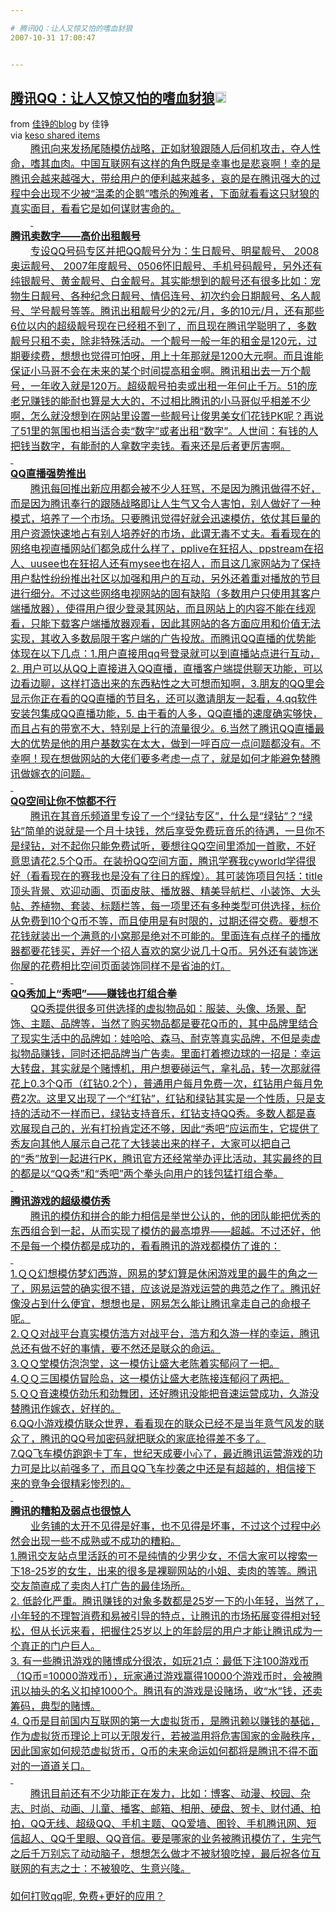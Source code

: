 ```yaml
---

# 腾讯QQ：让人又惊又怕的嗜血豺狼
2007-10-31 17:00:47


---
```



<h2 class="entry-title"><a target=_blank class="entry-title-link" target="_blank" href="http://wujiazheng1983.blog.techweb.com.cn/archives/2007/20071030141542.shtml">腾讯QQ：让人又惊又怕的嗜血豺狼<img src="http://www.google.com/reader/ui/2412528845-go-to.gif" class="entry-title-go-to" alt="" height="18" width="18"></a></h2><div class="entry-author"><span class="entry-source-title-parent">from <a target=_blank href="http://www.google.com/reader/view/feed/http%3A%2F%2Fwujiazheng1983.blog.techweb.com.cn%2Frss2.Xml" class="entry-source-title" target="_blank">佳铮的blog</a></span> by <span class="entry-author-name">佳铮</span><div class="entry-via">via <a target=_blank class="entry-via-link link" target="_blank" href="http://www.google.com/reader/view/user/09166964415516033892/state/com.google/broadcast">keso shared items</a></div></div><div class="entry-body"><div id=""><ins class="item-body"><div><p style="margin: 0cm 0cm 0pt; text-indent: 24pt;"><span style="font-size: 12pt;">腾讯向来发扬尾随模仿战略，正如豺狼跟随人后伺机攻击，夺人性命，嗜其血肉。中国互联网有这样的角色既是幸事也是悲哀啊！幸的是腾讯会越来越强大，带给用户的便利越来越多，哀的是在腾讯强大的过程中会出现不少被“温柔的企鹅”嗜杀的殉难者，下面就看看这只豺狼的真实面目，看看它是如何谋财害命的。</span></p>
<p style="margin: 0cm 0cm 0pt; text-indent: 24pt;"><span lang="EN-US"><span style="font-size: 12pt;">&nbsp;</span></span></p>
<p style="margin: 0cm 0cm 0pt;"><span style="font-size: 12pt;"><strong>腾讯卖数字——高价出租靓号</strong></span></p>
<p style="margin: 0cm 0cm 0pt; text-indent: 24pt;"><span style="font-size: 12pt;"><span>专设</span><span lang="EN-US">QQ</span><span>号码专区并把</span><span lang="EN-US">QQ</span><span>靓号分为：生日靓号、</span><span></span><span>明星靓号、</span><span lang="EN-US"> 2008</span><span>奥运靓号、</span><span lang="EN-US"> 2007</span><span>年度靓号、</span><span lang="EN-US">0506</span><span>怀旧靓号、手机号码靓号，另外还有纯银靓号、黄金靓号</span><span></span><span>、白金靓号。其实能想到的靓号还有很多比如：宠物生日靓号、各种纪念日靓号、情侣连号、初次约会日期靓号、名人靓号、学号靓号等等。腾讯出租靓号少的</span><span lang="EN-US">2</span><span>元</span><span lang="EN-US">/</span><span>月，多的</span><span lang="EN-US">10</span><span>元</span><span lang="EN-US">/</span><span>月，还有那些</span><span lang="EN-US">6</span><span>位以内的超级靓号现在已经租不到了，而且现在腾讯学聪明了，多数靓号只租不卖，除非特殊活动。一个靓号一般一年的租金是</span><span lang="EN-US">120</span><span>元，过期要续费，想想也觉得可怕呀，用上十年那就是</span><span lang="EN-US">1200</span><span>大元啊。而且谁能保证小马哥不会在未来的某个时间提高租金啊。腾讯租出去一万个靓号，一年收入就是</span><span lang="EN-US">120</span><span>万。超级靓号拍卖或出租一年何止千万。</span><span lang="EN-US">51</span><span>的庞老兄赚钱的能耐也算是大大的，不过相比腾讯的小马哥似乎相差不少啊，怎么就没想到在网站里设置一些靓号让俊男美女们花钱</span><span lang="EN-US">PK</span><span>呢？再说了</span><span lang="EN-US">51</span><span>里的氛围也相当适合卖“数字”或者出租“数字”。人世间：有钱的人把钱当数字，有能耐的人拿数字卖钱。看来还是后者更厉害啊。</span></span></p>
<p style="margin: 0cm 0cm 0pt;"><span lang="EN-US"><span style="font-size: 12pt;">&nbsp;</span></span></p>
<p style="margin: 0cm 0cm 0pt;"><span style="font-size: 12pt;"><strong><span lang="EN-US">QQ</span><span>直播强势推出</span></strong></span></p>
<p style="margin: 0cm 0cm 0pt; text-indent: 24pt;"><span style="font-size: 12pt;"><span>腾讯每回推出新应用都会被不少人狂骂，不是因为腾讯做得不好，而是因为腾讯奉行的跟随战略即让人生气又令人害怕，别人做好了一种模式，培养了一个市场。只要腾讯觉得好就会迅速模仿，依仗其巨量的用户资源快速地占有别人培养好的市场，此谓无毒不丈夫。看看现在的网络电视直播网站们都急成什么样了，</span><span lang="EN-US">pplive</span><span>在狂招人、</span><span lang="EN-US">ppstream</span><span>在招人、</span><span lang="EN-US">uusee</span><span>也在狂招人还有</span><span lang="EN-US">mysee</span><span>也在招人，而且这几家网站为了保持用户黏性纷纷推出社区以加强和用户的互动，另外还着重对播放的节目进行细分。不过这些网络电视网站的固有缺陷（多数用户只使用其客户端播放器），使得用户很少登录其网站，而且网站上的内容不能在线观看，只能下载客户端播放器观看，因此其网站的各方面应用和价值无法实现，其收入多数局限于客户端的广告投放。而腾讯</span><span lang="EN-US">QQ</span><span>直播的优势能体现在以下几点：</span><span lang="EN-US">1.</span><span>用户直接用</span><span lang="EN-US">qq</span><span>号登录就可以到直播站点进行互动，</span><span lang="EN-US">2. </span><span>用户可以从</span><span lang="EN-US">QQ</span><span>上直接进入</span><span lang="EN-US">QQ</span><span>直播，直播客户端提供聊天功能，可以边看边聊，这样打造出来的东西粘性之大可想而知啊，</span><span lang="EN-US">3.</span><span>朋友的</span><span lang="EN-US">QQ</span><span>里会显示你正在看的</span><span lang="EN-US">QQ</span><span>直播的节目名，还可以邀请朋友一起看，</span><span lang="EN-US">4.qq</span><span>软件安装包集成</span><span lang="EN-US">QQ</span><span>直播功能，</span><span lang="EN-US">5. </span><span>由于看的人多，</span><span lang="EN-US">QQ</span><span>直播的速度确实够快，而且占有的带宽不大，特别是上行的流量很少。</span><span lang="EN-US">6.</span><span>当然了腾讯</span><span lang="EN-US">QQ</span><span>直播最大的优势是他的用户基数实在太大，做到一呼百应一点问题都没有。不幸啊！现在想做网站的大佬们要多考虑一点了，就是如何才能避免替腾讯做嫁衣的问题。</span></span></p>
<p style="margin: 0cm 0cm 0pt;"><span lang="EN-US"><span style="font-size: 12pt;">&nbsp;</span></span></p>
<p style="margin: 0cm 0cm 0pt;"><span style="font-size: 12pt;"><strong><span lang="EN-US">QQ</span><span>空间让你不惊都不行</span></strong></span></p>
<p style="margin: 0cm 0cm 0pt; text-indent: 24pt;"><span style="font-size: 12pt;"><span>腾讯在其音乐频道里专设了一个“绿钻专区”，什么是“绿钻”？“绿钻”简单的说就是一个月十块钱，然后享受免费玩音乐的待遇，一旦你不是绿钻，对不起你只能免费试听，要想往</span><span lang="EN-US">QQ</span><span>空间里添加一首歌，不好意思请花</span><span lang="EN-US">2.5</span><span>个</span><span lang="EN-US">Q</span><span>币。</span><span></span><span>在装扮</span><span lang="EN-US">QQ</span><span>空间方面，腾讯学赛我</span><span lang="EN-US">cyworld</span><span>学得很好（看看现在的赛我也是没有了往日的辉煌）。其可装饰项目包括：</span><span lang="EN-US">title</span><span>顶头背景、欢迎动画、页面皮肤、播放器、精美导航栏、小装饰、大头帖、养植物、套装、标题栏等，每一项里还有多种类型可供选择，标价从免费到</span><span lang="EN-US">10</span><span>个</span><span lang="EN-US">Q</span><span>币不等，而且使用是有时限的，过期还得交费。要想不花钱就装出一个满意的小窝那是绝对不可能的。里面连有点样子的播放器都要花钱买，弄好一个招人喜欢的窝少说几十</span><span lang="EN-US">Q</span><span>币。另外还有装饰迷你屋的花费相比空间页面装饰同样不是省油的灯。</span></span></p>
<p style="margin: 0cm 0cm 0pt;"><span lang="EN-US"><span style="font-size: 12pt;">&nbsp;</span></span></p>
<p style="margin: 0cm 0cm 0pt;"><span style="font-size: 12pt;"><strong><span lang="EN-US">QQ</span><span>秀加上“秀吧”——赚钱也打组合拳</span></strong></span></p>
<p style="margin: 0cm 0cm 0pt; text-indent: 24pt;"><span style="font-size: 12pt;"><span lang="EN-US">QQ</span><span>秀提供很多可供选择的虚拟物品如：服装、头像、场景、配饰、主题、品牌等，当然了购买物品都是要花</span><span lang="EN-US">Q</span><span>币的，其中品牌里结合了现实生活中的品牌如：娃哈哈、森马、耐克等真实品牌，不但是卖虚拟物品赚钱，同时还把品牌当广告卖。里面打着擦边球的一招是：幸运大转盘，其实就是个赌博机，用户想要碰运气，拿礼品，转一次那就得花上</span><span lang="EN-US">0.3</span><span>个</span><span lang="EN-US">Q</span><span>币（红钻</span><span lang="EN-US">0.2</span><span>个），普通用户每月免费一次，红钻用户每月免费</span><span lang="EN-US">2</span><span>次。这里又出现了一个“红钻”，红钻和绿钻其实是一个性质，只是支持的活动不一样而已，绿钻支持音乐，红钻支持</span><span lang="EN-US">QQ</span><span>秀。多数人都是喜欢展现自己的，光有打扮肯定还不够，因此“秀吧”应运而生，它提供了秀友向其他人展示自己花了大钱装出来的样子，大家可以把自己的“秀”放到一起进行</span><span lang="EN-US">PK</span><span>，腾讯官方还经常举办评比活动，其实最终的目的都是以“</span><span lang="EN-US">QQ</span><span>秀”和“秀吧”两个拳头向用户的钱包猛打组合拳。</span></span></p>
<p style="margin: 0cm 0cm 0pt;"><span lang="EN-US"><span style="font-size: 12pt;">&nbsp;</span></span></p>
<p style="margin: 0cm 0cm 0pt;"><span style="font-size: 12pt;"><strong>腾讯游戏的超级模仿秀</strong></span></p>
<p style="margin: 0cm 0cm 0pt; text-indent: 24pt;"><span style="font-size: 12pt;">腾讯的模仿和拼合的能力相信是举世公认的，他的团队能把优秀的东西组合到一起，从而实现了模仿的最高境界——超越。不过还好，他不是每一个模仿都是成功的，看看腾讯的游戏都模仿了谁的：</span></p>
<p style="margin: 0cm 0cm 0pt;"><span lang="EN-US"><span style="font-size: 12pt;">&nbsp;</span></span></p>
<p style="margin: 0cm 0cm 0pt;"><span style="font-size: 12pt;"><span lang="EN-US">1.</span><span>ＱＱ幻想模仿梦幻西游，网易的梦幻算是休闲游戏里的最牛的角之一了，网易运营的确实很不错，应该说是游戏运营的典范之作了。腾讯好像没占到什么便宜，想想也是，网易怎么能让腾讯拿走自己的命根子呢。</span></span></p>
<p style="margin: 0cm 0cm 0pt;"><span style="font-size: 12pt;"><span lang="EN-US">2.</span><span>ＱＱ对战平台真实模仿浩方对战平台，浩方和久游一样的幸运，腾讯总还有做不好的事情，要不然还是联众的命运。</span></span></p>
<p style="margin: 0cm 0cm 0pt;"><span style="font-size: 12pt;"><span lang="EN-US">3.</span><span>ＱＱ堂模仿泡泡堂</span><span></span><span>，这一模仿让盛大老陈着实郁闷了一把。</span></span></p>
<p style="margin: 0cm 0cm 0pt;"><span style="font-size: 12pt;"><span lang="EN-US">4.</span><span>ＱＱ三国模仿冒险岛</span><span></span><span>，这一模仿让盛大老陈接连郁闷了两把。</span></span></p>
<p style="margin: 0cm 0cm 0pt;"><span style="font-size: 12pt;"><span lang="EN-US">5.</span><span>ＱＱ音速模仿劲乐和劲舞团</span><span></span><span>，还好腾讯没能把音速运营成功，久游没替腾讯作嫁衣，好样的。</span></span></p>
<p style="margin: 0cm 0cm 0pt;"><span style="font-size: 12pt;"><span lang="EN-US">6.QQ</span><span>小游戏模仿联众世界，看看现在的联众已经不是当年意气风发的联众了，腾讯的</span><span lang="EN-US">QQ</span><span>号加密码就把联众的家底抢得差不多了。</span></span></p>
<p style="margin: 0cm 0cm 0pt;"><span style="font-size: 12pt;"><span lang="EN-US">7.QQ</span><span>飞车模仿跑跑卡丁车，世纪天成要小心了，最近腾讯运营游戏的功力可是比以前强多了，而且</span><span lang="EN-US">QQ</span><span>飞车抄袭之中还是有超越的，相信接下来的竞争会很精彩惨烈的。</span></span></p>
<p style="margin: 0cm 0cm 0pt;"><span lang="EN-US"><span style="font-size: 12pt;">&nbsp;</span></span></p>
<p style="margin: 0cm 0cm 0pt;"><span style="font-size: 12pt;"><strong>腾讯的糟粕及弱点也很惊人</strong></span></p>
<p style="margin: 0cm 0cm 0pt; text-indent: 24pt;"><span style="font-size: 12pt;">业务铺的太开不见得是好事，也不见得是坏事，不过这个过程中必然会出现一些不成熟或不成功的糟粕。</span></p>
<p style="margin: 0cm 0cm 0pt;"><span style="font-size: 12pt;"><span lang="EN-US">1.</span><span>腾讯交友站点里活跃的可不是纯情的少男少女，不信大家可以搜索一下</span><span lang="EN-US">18-25</span><span>岁的女生，出来的很多是裸聊网站的小姐、卖肉的等等。腾讯交友简直成了卖肉人打广告的最佳场所。</span></span></p>
<p style="margin: 0cm 0cm 0pt;"><span style="font-size: 12pt;"><span lang="EN-US">2. </span><span>低龄化严重。腾讯赚钱的对象多数都是</span><span lang="EN-US">25</span><span>岁一下的小年轻，当然了，小年轻的不理智消费和易被引导的特点，让腾讯的市场拓展变得相对轻松，但从长远来看，把握住</span><span lang="EN-US">25</span><span>岁以上的年龄层的用户才能让腾讯成为一个真正的门户巨人。</span></span></p>
<p style="margin: 0cm 0cm 0pt;"><span style="font-size: 12pt;"><span lang="EN-US">3. </span><span>有一些腾讯游戏的赌博成分很浓，如玩</span><span lang="EN-US">21</span><span>点：最低下注</span><span lang="EN-US">100</span><span>游戏币（</span><span lang="EN-US">1Q</span><span>币</span><span lang="EN-US">=10000</span><span>游戏币），玩家通过游戏赢得</span><span lang="EN-US">10000</span><span>个游戏币时，会被腾讯以抽头的名义扣掉</span><span lang="EN-US">1000</span><span>个。腾讯有的游戏是设赌场，收“水”钱，还卖筹码，典型的赌博。</span></span></p>
<p style="margin: 0cm 0cm 0pt;"><span style="font-size: 12pt;"><span lang="EN-US">4. Q</span><span>币是目前国内互联网的第一大虚拟货币，是腾讯赖以赚钱的基础，作为虚拟货币理论上可以无限发行，若被滥用将危害国家的金融秩序，因此国家如何规范虚拟货币，</span><span lang="EN-US">Q</span><span>币的未来命运如何都将是腾讯不得不面对的一道道关口。</span></span></p>
<p style="margin: 0cm 0cm 0pt;"><span lang="EN-US"><span style="font-size: 12pt;">&nbsp;</span></span></p>
<p style="margin: 0cm 0cm 0pt; text-indent: 24pt;"><span style="font-size: 12pt;"><span>腾讯目前还有不少功能正在发力，比如：博客、动漫、校园、杂志、时尚、动画、儿童、播客、邮箱、相册、硬盘、贺卡、财付通、拍拍，</span><span lang="EN-US">QQ</span><span>无线、超级</span><span lang="EN-US">QQ</span><span>、手机主题、</span><span lang="EN-US">QQ</span><span>爱墙、</span><span></span><span>图铃、手机腾讯网、短信超人、</span><span lang="EN-US">QQ</span><span>千里眼、</span><span lang="EN-US">QQ</span><span>音信。要是哪家的业务被腾讯模仿了，生完气之后千万别忘了动动脑子，想想怎么做才不被豺狼吃掉，最后祝各位互联网的有志之士：不被狼吃、生意兴隆。<br />
<br />
如何打败qq呢, 免费+更好的应用？<br />
</span></span></p>
</div></ins></div></div>